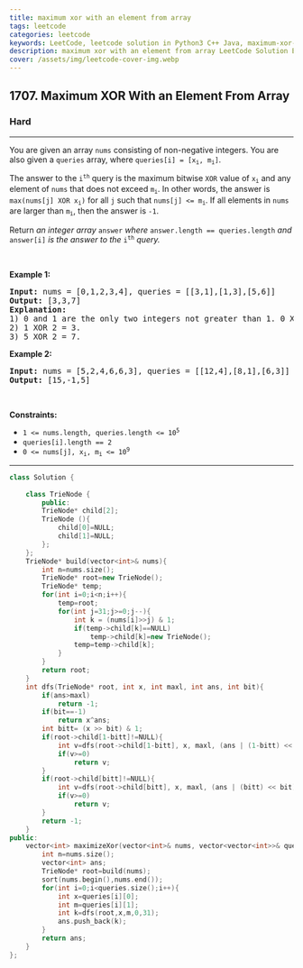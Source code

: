 ```yaml
---
title: maximum xor with an element from array
tags: leetcode
categories: leetcode
keywords: LeetCode, leetcode solution in Python3 C++ Java, maximum-xor-with-an-element-from-array solution
description: maximum xor with an element from array LeetCode Solution Explained
cover: /assets/img/leetcode-cover-img.webp
---
```





<h2>1707. Maximum XOR With an Element From Array</h2><h3>Hard</h3><hr><div><p>You are given an array <code>nums</code> consisting of non-negative integers. You are also given a <code>queries</code> array, where <code>queries[i] = [x<sub>i</sub>, m<sub>i</sub>]</code>.</p>

<p>The answer to the <code>i<sup>th</sup></code> query is the maximum bitwise <code>XOR</code> value of <code>x<sub>i</sub></code> and any element of <code>nums</code> that does not exceed <code>m<sub>i</sub></code>. In other words, the answer is <code>max(nums[j] XOR x<sub>i</sub>)</code> for all <code>j</code> such that <code>nums[j] &lt;= m<sub>i</sub></code>. If all elements in <code>nums</code> are larger than <code>m<sub>i</sub></code>, then the answer is <code>-1</code>.</p>

<p>Return <em>an integer array </em><code>answer</code><em> where </em><code>answer.length == queries.length</code><em> and </em><code>answer[i]</code><em> is the answer to the </em><code>i<sup>th</sup></code><em> query.</em></p>

<p>&nbsp;</p>
<p><strong>Example 1:</strong></p>

<pre><strong>Input:</strong> nums = [0,1,2,3,4], queries = [[3,1],[1,3],[5,6]]
<strong>Output:</strong> [3,3,7]
<strong>Explanation:</strong>
1) 0 and 1 are the only two integers not greater than 1. 0 XOR 3 = 3 and 1 XOR 3 = 2. The larger of the two is 3.
2) 1 XOR 2 = 3.
3) 5 XOR 2 = 7.
</pre>

<p><strong>Example 2:</strong></p>

<pre><strong>Input:</strong> nums = [5,2,4,6,6,3], queries = [[12,4],[8,1],[6,3]]
<strong>Output:</strong> [15,-1,5]
</pre>

<p>&nbsp;</p>
<p><strong>Constraints:</strong></p>

<ul>
	<li><code>1 &lt;= nums.length, queries.length &lt;= 10<sup>5</sup></code></li>
	<li><code>queries[i].length == 2</code></li>
	<li><code>0 &lt;= nums[j], x<sub>i</sub>, m<sub>i</sub> &lt;= 10<sup>9</sup></code></li>
</ul>
</div>

---




```cpp
class Solution {
   
    class TrieNode {
        public:
        TrieNode* child[2];
        TrieNode (){
            child[0]=NULL;
            child[1]=NULL;
        };
    };
    TrieNode* build(vector<int>& nums){
        int n=nums.size();
        TrieNode* root=new TrieNode();
        TrieNode* temp;
        for(int i=0;i<n;i++){
            temp=root;
            for(int j=31;j>=0;j--){
                int k = (nums[i]>>j) & 1;
                if(temp->child[k]==NULL)
                    temp->child[k]=new TrieNode();
                temp=temp->child[k];
            }
        }
        return root;
    }
    int dfs(TrieNode* root, int x, int maxl, int ans, int bit){
        if(ans>maxl)
            return -1;
        if(bit==-1)
            return x^ans;
        int bitt= (x >> bit) & 1;
        if(root->child[1-bitt]!=NULL){
            int v=dfs(root->child[1-bitt], x, maxl, (ans | (1-bitt) << bit), bit-1);
            if(v>=0)
                return v;
        }
        if(root->child[bitt]!=NULL){
            int v=dfs(root->child[bitt], x, maxl, (ans | (bitt) << bit), bit-1);
            if(v>=0)
                return v;
        }
        return -1;   
    }
public:
    vector<int> maximizeXor(vector<int>& nums, vector<vector<int>>& queries) {
        int n=nums.size();
        vector<int> ans;
        TrieNode* root=build(nums);
        sort(nums.begin(),nums.end());
        for(int i=0;i<queries.size();i++){
            int x=queries[i][0];
            int m=queries[i][1];
            int k=dfs(root,x,m,0,31);
            ans.push_back(k);
        }
        return ans;
    }
};
```

